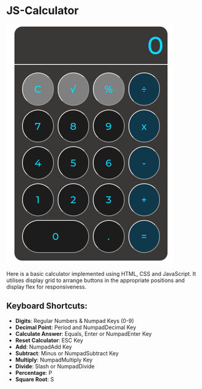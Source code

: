 # JS-Calculator

<img src="./Calculator.png" />

Here is a basic calculator implemented using HTML, CSS and JavaScript. It utilises display grid to arrange buttons in the appropriate positions and display flex for responsiveness.

## Keyboard Shortcuts:
* **Digits**: Regular Numbers & Numpad Keys (0-9)
* **Decimal Point**: Period and NumpadDecimal Key
* **Calculate Answer**: Equals, Enter or NumpadEnter Key
* **Reset Calculator**: ESC Key
* **Add**: NumpadAdd Key
* **Subtract**: Minus or NumpadSubtract Key
* **Multiply**: NumpadMultiply Key
* **Divide**: Slash or NumpadDivide 
* **Percentage**: P
* **Square Root**: S
